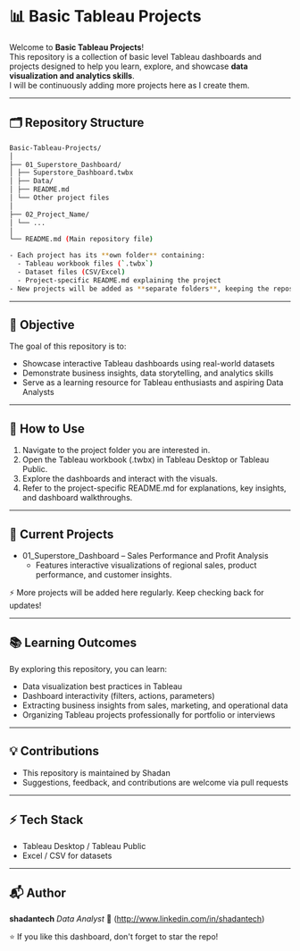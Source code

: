 # 📊 Basic Tableau Projects

Welcome to **Basic Tableau Projects**!  
This repository is a collection of basic level Tableau dashboards and projects designed to help you learn, explore, and showcase **data visualization and analytics skills**.  
I will be continuously adding more projects here as I create them.

---

## 🗂 Repository Structure

```bash
Basic-Tableau-Projects/
│
├── 01_Superstore_Dashboard/
│ ├── Superstore_Dashboard.twbx
│ ├── Data/
│ ├── README.md
│ └── Other project files
│
├── 02_Project_Name/
│ └── ...
│
└── README.md (Main repository file)

- Each project has its **own folder** containing:
  - Tableau workbook files (`.twbx`)
  - Dataset files (CSV/Excel)
  - Project-specific README.md explaining the project  
- New projects will be added as **separate folders**, keeping the repository organized and easy to navigate.
```

---

## 🚀 Objective

The goal of this repository is to:
- Showcase interactive Tableau dashboards using real-world datasets
- Demonstrate business insights, data storytelling, and analytics skills
- Serve as a learning resource for Tableau enthusiasts and aspiring Data Analysts

---

## 📌 How to Use

1. Navigate to the project folder you are interested in.
2. Open the Tableau workbook (.twbx) in Tableau Desktop or Tableau Public.
3. Explore the dashboards and interact with the visuals.
4. Refer to the project-specific README.md for explanations, key insights, and dashboard walkthroughs.

---

## 🧩 Current Projects

- 01_Superstore_Dashboard – Sales Performance and Profit Analysis
  - Features interactive visualizations of regional sales, product performance, and customer insights.

⚡ More projects will be added here regularly. Keep checking back for updates!

---

## 📚 Learning Outcomes

By exploring this repository, you can learn:
- Data visualization best practices in Tableau
- Dashboard interactivity (filters, actions, parameters)
- Extracting business insights from sales, marketing, and operational data
- Organizing Tableau projects professionally for portfolio or interviews

---

## 💡 Contributions

- This repository is maintained by Shadan
- Suggestions, feedback, and contributions are welcome via pull requests

---

## ⚡ Tech Stack

- Tableau Desktop / Tableau Public
- Excel / CSV for datasets

---

## 📬 Author

**shadantech**
_Data Analyst_
🔗 (http://www.linkedin.com/in/shadantech)

⭐ If you like this dashboard, don't forget to star the repo!


